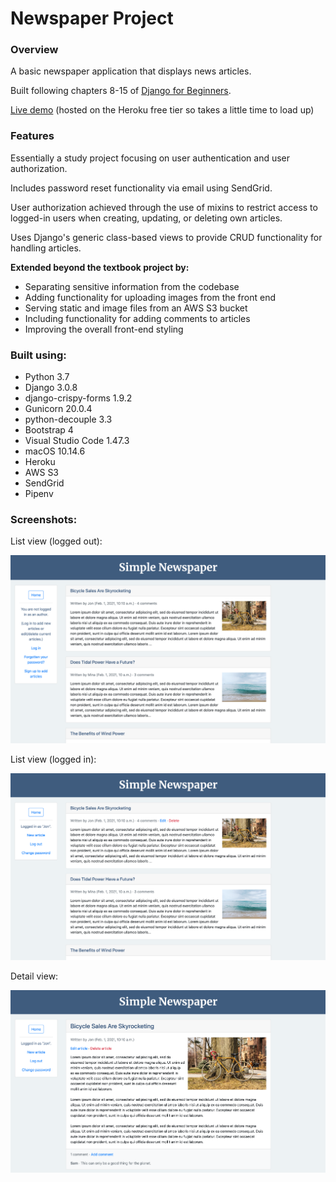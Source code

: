 # Newspaper Project

### Overview

A basic newspaper application that displays news articles.

Built following chapters 8-15 of [Django for Beginners](https://djangoforbeginners.com).</br>

[Live demo](https://jjl-newspaper.herokuapp.com) (hosted on the Heroku free tier so takes a little time to load up)

### Features

Essentially a study project focusing on user authentication and user authorization.</br>

Includes password reset functionality via email using SendGrid.</br>

User authorization achieved through the use of mixins to restrict access to logged-in users when creating, updating, or deleting own articles.</br>

Uses Django's generic class-based views to provide CRUD functionality for handling articles.</br>

**Extended beyond the textbook project by:**</br>
* Separating sensitive information from the codebase
* Adding functionality for uploading images from the front end
* Serving static and image files from an AWS S3 bucket
* Including functionality for adding comments to articles
* Improving the overall front-end styling</br>

### Built using:

* Python 3.7
* Django 3.0.8
* django-crispy-forms 1.9.2
* Gunicorn 20.0.4
* python-decouple 3.3
* Bootstrap 4
* Visual Studio Code 1.47.3
* macOS 10.14.6
* Heroku
* AWS S3
* SendGrid
* Pipenv

### Screenshots:

List view (logged out):

![alt text](readme_screenshot_1.png "Article list screenshot (logged out)")</br>

List view (logged in):

![alt text](readme_screenshot_2.png "Article list screenshot (logged in)")

Detail view:

![alt text](readme_screenshot_3.png "Article detail screenshot")

